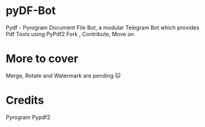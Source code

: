 
# pyDF-Bot
Pydf - Pyrogram Document File Bot, a modular Telegram Bot which provides Pdf Tools using PyPdf2
 Fork , Contribute, Move on

# More to cover
 Merge, Rotate and Watermark are pending 🐱

# Credits
Pyrogram
Pypdf2
